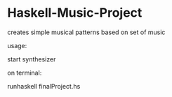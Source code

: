 # Haskell-Music-Project

creates simple musical patterns based on set of music

usage: 

start synthesizer

on terminal:

  runhaskell finalProject.hs
